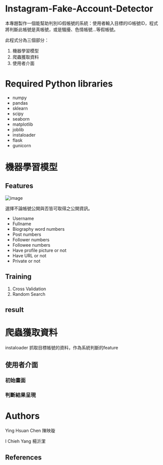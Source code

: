 # Instagram-Fake-Account-Detector

本專題製作一個能幫助判別IG假帳號的系統：使用者輸入目標的IG帳號ID，程式將判斷此帳號是真帳號，或是騷擾、色情帳號…等假帳號。

此程式分為三個部分：

1. 機器學習模型
2. 爬蟲獲取資料
3. 使用者介面

# Required Python libraries

* numpy
* pandas
* sklearn
* scipy
* seaborn
* matplotlib
* joblib
* instaloader
* flask
* gunicorn

# 機器學習模型

## Features

![image](https://user-images.githubusercontent.com/86561823/168461502-7e647720-25b5-4a93-977f-14762c3ee026.png)

選擇不論帳號公開與否皆可取得之公開資訊。

* Username
* Fullname
* Biography word numbers
* Post numbers
* Follower numbers
* Followee numbers
* Have profile picture or not
* Have URL or not
* Private or not

## Training

1. Cross Validation
2. Random Search

## result

# 爬蟲獲取資料
instaloader 抓取目標帳號的資料，作為系統判斷的feature

## 使用者介面
### 初始畫面

### 判斷結果呈現

# Authors
Ying Hsuan Chen 陳映璇

I Chieh Yang 楊沂潔

## References
